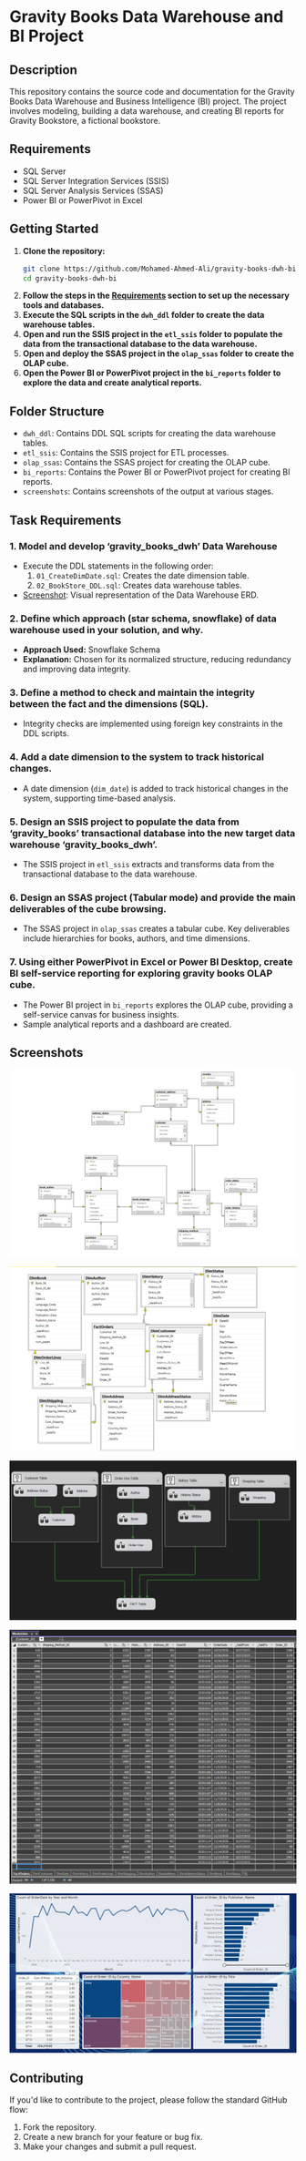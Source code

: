 # Gravity Books Data Warehouse and BI Project

## Description
This repository contains the source code and documentation for the Gravity Books Data Warehouse and Business Intelligence (BI) project. The project involves modeling, building a data warehouse, and creating BI reports for Gravity Bookstore, a fictional bookstore.

## Requirements
- SQL Server
- SQL Server Integration Services (SSIS)
- SQL Server Analysis Services (SSAS)
- Power BI or PowerPivot in Excel

## Getting Started
1. **Clone the repository:**
    ```bash
    git clone https://github.com/Mohamed-Ahmed-Ali/gravity-books-dwh-bi.git
    cd gravity-books-dwh-bi
    ```
2. **Follow the steps in the [Requirements](#requirements) section to set up the necessary tools and databases.**
3. **Execute the SQL scripts in the `dwh_ddl` folder to create the data warehouse tables.**
4. **Open and run the SSIS project in the `etl_ssis` folder to populate the data from the transactional database to the data warehouse.**
5. **Open and deploy the SSAS project in the `olap_ssas` folder to create the OLAP cube.**
6. **Open the Power BI or PowerPivot project in the `bi_reports` folder to explore the data and create analytical reports.**

## Folder Structure
- `dwh_ddl`: Contains DDL SQL scripts for creating the data warehouse tables.
- `etl_ssis`: Contains the SSIS project for ETL processes.
- `olap_ssas`: Contains the SSAS project for creating the OLAP cube.
- `bi_reports`: Contains the Power BI or PowerPivot project for creating BI reports.
- `screenshots`: Contains screenshots of the output at various stages.

## Task Requirements
### 1. Model and develop ‘gravity_books_dwh’ Data Warehouse
   - Execute the DDL statements in the following order:
      1. `01_CreateDimDate.sql`: Creates the date dimension table.
      2. `02_BookStore_DDL.sql`: Creates data warehouse tables.
   - [Screenshot](./screenshots/dwh_erd.png): Visual representation of the Data Warehouse ERD.

### 2. Define which approach (star schema, snowflake) of data warehouse used in your solution, and why.
   - **Approach Used:** Snowflake Schema
   - **Explanation:** Chosen for its normalized structure, reducing redundancy and improving data integrity.

### 3. Define a method to check and maintain the integrity between the fact and the dimensions (SQL).
   - Integrity checks are implemented using foreign key constraints in the DDL scripts.

### 4. Add a date dimension to the system to track historical changes.
   - A date dimension (`dim_date`) is added to track historical changes in the system, supporting time-based analysis.

### 5. Design an SSIS project to populate the data from ‘gravity_books’ transactional database into the new target data warehouse ‘gravity_books_dwh’.
   - The SSIS project in `etl_ssis` extracts and transforms data from the transactional database to the data warehouse.

### 6. Design an SSAS project (Tabular mode) and provide the main deliverables of the cube browsing.
   - The SSAS project in `olap_ssas` creates a tabular cube. Key deliverables include hierarchies for books, authors, and time dimensions.

### 7. Using either PowerPivot in Excel or Power BI Desktop, create BI self-service reporting for exploring gravity books OLAP cube.
   - The Power BI project in `bi_reports` explores the OLAP cube, providing a self-service canvas for business insights.
   - Sample analytical reports and a dashboard are created.

## Screenshots
![Gravity Books Database Diagram](./screenshots/db_erd.png "Original Data Diagram")
 
![Data Warehouse ERD](./screenshots/dwh_erd.png)

![SSIS ETL Process](./screenshots/ssis_etl_process.png)

![SSAS Cube Browsing](./screenshots/screenshotsssas_cube_browsing.png)

![Power BI Dashboard](./screenshots/power_bi_dashboard.png)

## Contributing
If you'd like to contribute to the project, please follow the standard GitHub flow:
1. Fork the repository.
2. Create a new branch for your feature or bug fix.
3. Make your changes and submit a pull request.

